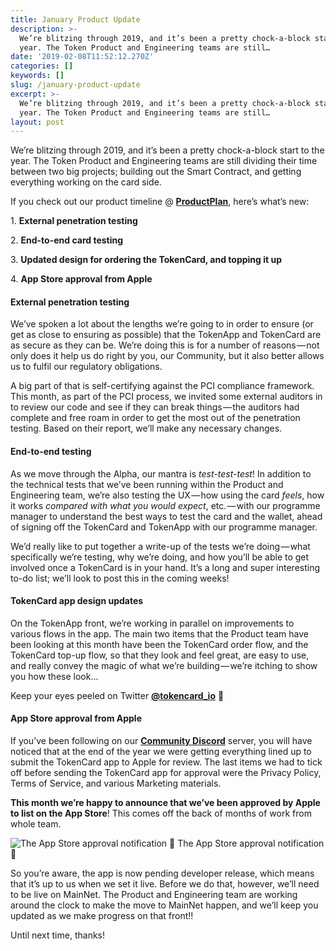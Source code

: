 ```yaml
---
title: January Product Update
description: >-
  We’re blitzing through 2019, and it’s been a pretty chock-a-block start to the
  year. The Token Product and Engineering teams are still…
date: '2019-02-08T11:52:12.270Z'
categories: []
keywords: []
slug: /january-product-update
excerpt: >-
  We’re blitzing through 2019, and it’s been a pretty chock-a-block start to the
  year. The Token Product and Engineering teams are still…
layout: post
---
```


We’re blitzing through 2019, and it’s been a pretty chock-a-block start to the year. The Token Product and Engineering teams are still dividing their time between two big projects; building out the Smart Contract, and getting everything working on the card side.

If you check out our product timeline @ [**ProductPlan**](https://app.productplan.com/p/WKmCZlrSDYGGdjB9HtBUJZKA9Cl6PCXD), here’s what’s new:

1\. **External penetration testing**

2\. **End-to-end card testing**

3\. **Updated design for ordering the TokenCard, and topping it up**

4\. **App Store approval from Apple**

#### External penetration testing

We’ve spoken a lot about the lengths we’re going to in order to ensure (or get as close to ensuring as possible) that the TokenApp and TokenCard are as secure as they can be. We’re doing this is for a number of reasons — not only does it help us do right by you, our Community, but it also better allows us to fulfil our regulatory obligations.

A big part of that is self-certifying against the PCI compliance framework. This month, as part of the PCI process, we invited some external auditors in to review our code and see if they can break things — the auditors had complete and free roam in order to get the most out of the penetration testing. Based on their report, we’ll make any necessary changes.

#### End-to-end testing

As we move through the Alpha, our mantra is _test-test-test_! In addition to the technical tests that we’ve been running within the Product and Engineering team, we’re also testing the UX — how using the card _feels_, how it works _compared with what you would expect_, etc. — with our programme manager to understand the best ways to test the card and the wallet, ahead of signing off the TokenCard and TokenApp with our programme manager.

We’d really like to put together a write-up of the tests we’re doing — what specifically we’re testing, why we’re doing, and how you’ll be able to get involved once a TokenCard is in your hand. It’s a long and super interesting to-do list; we’ll look to post this in the coming weeks!

#### TokenCard app design updates

On the TokenApp front, we’re working in parallel on improvements to various flows in the app. The main two items that the Product team have been looking at this month have been the TokenCard order flow, and the TokenCard top-up flow, so that they look and feel great, are easy to use, and really convey the magic of what we’re building — we’re itching to show you how these look…

Keep your eyes peeled on Twitter [**@tokencard\_io**](https://twitter.com/tokencard_io) 👀

#### App Store approval from Apple

If you’ve been following on our [**Community Discord**](https://discord.gg/RhxpjpX) server, you will have noticed that at the end of the year we were getting everything lined up to submit the TokenCard app to Apple for review. The last items we had to tick off before sending the TokenCard app for approval were the Privacy Policy, Terms of Service, and various Marketing materials.

**This month we’re happy to announce that we’ve been approved by Apple to list on the App Store**! This comes off the back of months of work from whole team.

![The App Store approval notification 🎉](images/1__G1aizjr58nLdKWtR6o6cew.png)
The App Store approval notification 🎉

So you’re aware, the app is now pending developer release, which means that it’s up to us when we set it live. Before we do that, however, we’ll need to be live on MainNet. The Product and Engineering team are working around the clock to make the move to MainNet happen, and we’ll keep you updated as we make progress on that front!!

Until next time, thanks!